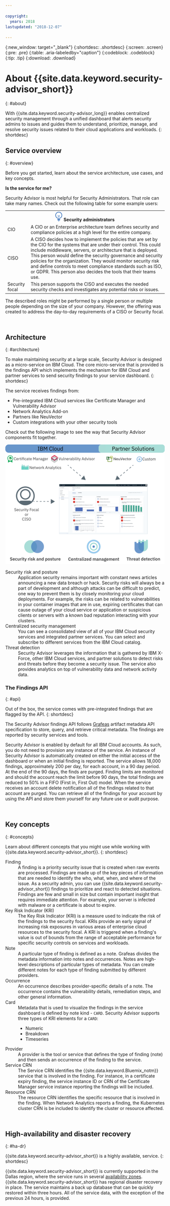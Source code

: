 ```yaml
---

copyright:
  years: 2018
lastupdated: "2018-12-07"

---
```


{:new_window: target="_blank"}
{:shortdesc: .shortdesc}
{:screen: .screen}
{:pre: .pre}
{:table: .aria-labeledby="caption"}
{:codeblock: .codeblock}
{:tip: .tip}
{:download: .download}

# About {{site.data.keyword.security-advisor_short}}
{: #about}

With {{site.data.keyword.security-advisor_long}} enables centralized security management through a unified dashboard that alerts security admins to issues and guides them to understand, prioritize, manage, and resolve security issues related to their cloud applications and workloads.
{: shortdesc}


## Service overview
{: #overview}

Before you get started, learn about the service architecture, use cases, and key concepts.

**Is the service for me?**

Security Advisor is most helpful for Security Administrators. That role can take many names. Check out the following table for some example users:

<table>
  <tr>
    <th colspan=2><img src="images/idea.png" alt="light bulb icon"/> Security administrators</th>
  </tr>
  <tr>
    <td>CIO</td>
    <td>A CIO or an Enterprise architecture team defines security and compliance policies at a high level for the entire company.</td>
  </tr>
  <tr>
    <td>CISO</td>
    <td>A CISO decides how to implement the policies that are set by the CIO for the systems that are under their control. This could include middleware, servers, or architecture that is deployed. This person would define the security governance and security policies for the organization. They would monitor security risk and define controls to meet compliance standards such as ISO, or GDPR. This person also decides the tools that their teams use.</td>
  </tr>
  <tr>
    <td>Security focal</td>
    <td>This person supports the CISO and executes the needed security checks and investigates any potential risks or issues. </td>
  </tr>
</table>

The described roles might be performed by a single person or multiple people depending on the size of your company. However, the offering was created to address the day-to-day requirements of a CISO or Security focal.

</br>

## Architecture
{: #architecture}

To make maintaining security at a large scale, Security Advisor is designed as a micro-service on IBM Cloud. The core micro-service that is provided is the findings API which implements the mechanism for IBM Cloud and partner services to send security findings to your service dashboard.
{: shortdesc}

The service receives findings from:
* Pre-integrated IBM Cloud services like Certificate Manager and Vulnerability Advisor
* Network Analytics Add-on
* Partners like NeuVector
* Custom integrations with your other security tools

Check out the following image to see the way that Security Advisor components fit together.

![{{site.data.keyword.security-advisor_short}} architecture](images/architecture.png)

<dl>
  <dt>Security risk and posture</dt>
    <dd>Application security remains important with constant news articles announcing a new data breach or hack. Security risks will always be a part of development and although attacks can be difficult to predict, one way to prevent them is by closely monitoring your cloud deployments. For example, the risks can be related to vulnerabilities in your container images that are in use, expiring certificates that can cause outage of your cloud service or application or suspicious clients or servers with a known bad reputation interacting with your clusters.</dd>
  <dt>Centralized security management</dt>
    <dd>You can see a consolidated view of all of your IBM Cloud security services and integrated partner services. You can select and subscribe to different services from the IBM Cloud catalog.</dd>
  <dt>Threat detection</dt>
    <dd>Security Advisor leverages the information that is gathered by IBM X-Force, other IBM Cloud services, and partner solutions to detect risks and threats before they become a security issue. The service also provides analytics on top of vulnerability data and network activity data.</dd>
</dl>


### The Findings API
{: #api}

Out of the box, the service comes with pre-integrated findings that are flagged by the API.
{: shortdesc}

The Security Advisor findings API follows [Grafeas](http://grafeas.ng.bluemix.net/ui/) artifact metadata API specification to store, query, and retrieve critical metadata. The findings are reported by security services and tools.

Security Advisor is enabled by default for all IBM Cloud accounts. As such, you do not need to provision any instance of the service. An instance of Security Advisor is automatically created on either the initial access of the dashboard or when an initial finding is reported. The service allows 18,000 findings, approximately 200 per day, for each account, in a 90 day period. At the end of the 90 days, the finds are purged. Finding limits are monitored and should the account reach the limit before 90 days, the total findings are reduced to 50% in a FIFO (First in, First Out) model. When the service receives an account delete notification all of the findings related to that account are  purged. You can retrieve all of the findings for your account by using the API and store them yourself for any future use or audit purpose.

</br>

## Key concepts
{: #concepts}

Learn about different concepts that you might use while working with {{site.data.keyword.security-advisor_short}}.
{: shortdesc}

<dl>
  <dt>Finding</dt>
    <dd>A finding is a priority security issue that is created when raw events are processed. Findings are made up of the key pieces of information that are needed to identify the who, what, when, and where of the issue. As a security admin, you can use {{site.data.keyword.security-advisor_short}} findings to prioritize and react to detected situations.</br> Findings are few and small in size but contain important insight that requires immediate attention. For example, your server is infected with malware or a certificate is about to expire.</dd>
  <dt>Key Risk Indicator (KRI)</dt>
    <dd>The Key Risk Indicator (KRI)  is a measure used to indicate the risk of the findings to the security focal. KRIs provide an early signal of increasing risk exposures in various areas of enterprise cloud resources to the security focal. A KRI is triggered when a finding's value is out of bounds from the range of acceptable performance for specific security controls on services and workloads.</dd>
  <dt>Note</dt>
    <dd>A particular type of finding is defined as a note. Grafeas divides the metadata information into notes and occurrences. Notes are high-level descriptions of particular types of metadata. You can create different notes for each type of finding submitted by different providers.</dd>
  <dt>Occurrence</dt>
    <dd>An occurrence describes provider-specific details of a note. The occurrence contains the vulnerability details, remediation steps, and other general information.</dd>
  <dt>Card</dt>
    <dd>Metadata that is used to visualize the findings in the service dashboard is defined by note kind - <code>CARD</code>. Security Advisor supports three types of KRI elements for a <code>CARD</code>: <ul><li>Numeric</li><li>Breakdown</li><li>Timeseries</li></ul></dd>
  <dt>Provider</dt>
    <dd>A provider is the tool or service that defines the type of finding (note) and then sends an occurrence of the finding to the service.</dd>
  <dt>Service CRN</dt>
    <dd>The Service CRN identifies the {{site.data.keyword.Bluemix_notm}} service that is involved in the finding. For instance, in a certificate expiry finding, the service instance ID or CRN of the Certificate Manager service instance reporting the findings will be included.</dd>
  <dt>Resource CRN</dt>
    <dd>The resource CRN identifies the specific resource that is involved in the finding. When Network Analytics reports a finding, the Kubernetes cluster CRN is be included to identify the cluster or resource affected.</dd>
</dl>

</br>

## High-availability and disaster recovery
{: #ha-dr}

{{site.data.keyword.security-advisor_short}} is a highly available, service.
{: shortdesc}




{{site.data.keyword.security-advisor_short}} is currently supported in the Dallas region, where the service runs in several [availability zones](https://www.ibm.com/blogs/bluemix/2018/06/improving-app-availability-multizone-clusters/). {{site.data.keyword.security-advisor_short}} has regional disaster recovery in place. The service maintains a back up database that can be quickly restored within three hours. All of the service data, with the exception of the previous 24 hours, is provided.


</br>
</br>
